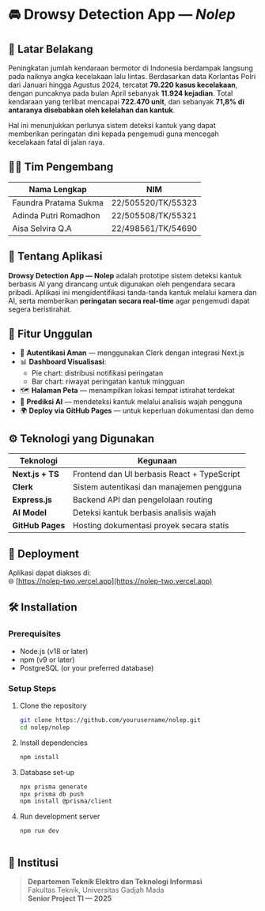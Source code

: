 # 🚘 Drowsy Detection App — *Nolep*


## 📌 Latar Belakang

Peningkatan jumlah kendaraan bermotor di Indonesia berdampak langsung pada naiknya angka kecelakaan lalu lintas. Berdasarkan data Korlantas Polri dari Januari hingga Agustus 2024, tercatat **79.220 kasus kecelakaan**, dengan puncaknya pada bulan April sebanyak **11.924 kejadian**. Total kendaraan yang terlibat mencapai **722.470 unit**, dan sebanyak **71,8% di antaranya disebabkan oleh kelelahan dan kantuk**.

Hal ini menunjukkan perlunya sistem deteksi kantuk yang dapat memberikan peringatan dini kepada pengemudi guna mencegah kecelakaan fatal di jalan raya.


## 👨‍💻 Tim Pengembang

| Nama Lengkap               | NIM                      |
|----------------------------|---------------------------|
| Faundra Pratama Sukma      | 22/505520/TK/55323        |
| Adinda Putri Romadhon      | 22/505508/TK/55321        |
| Aisa Selvira Q.A           | 22/498561/TK/54690        |


## 🚀 Tentang Aplikasi

**Drowsy Detection App — Nolep** adalah prototipe sistem deteksi kantuk berbasis AI yang dirancang untuk digunakan oleh pengendara secara pribadi. Aplikasi ini mengidentifikasi tanda-tanda kantuk melalui kamera dan AI, serta memberikan **peringatan secara real-time** agar pengemudi dapat segera beristirahat.


## 🧩 Fitur Unggulan

- 🔐 **Autentikasi Aman** — menggunakan Clerk dengan integrasi Next.js
- 📊 **Dashboard Visualisasi**:
  - Pie chart: distribusi notifikasi peringatan
  - Bar chart: riwayat peringatan kantuk mingguan
- 🗺️ **Halaman Peta** — menampilkan lokasi tempat istirahat terdekat
- 🧠 **Prediksi AI** — mendeteksi kantuk melalui analisis wajah pengguna
- 🌍 **Deploy via GitHub Pages** — untuk keperluan dokumentasi dan demo


## ⚙️ Teknologi yang Digunakan

| Teknologi        | Kegunaan                                      |
|------------------|-----------------------------------------------|
| **Next.js + TS** | Frontend dan UI berbasis React + TypeScript   |
| **Clerk**        | Sistem autentikasi dan manajemen pengguna     |
| **Express.js**   | Backend API dan pengelolaan routing           |
| **AI Model**     | Deteksi kantuk berbasis analisis wajah        |
| **GitHub Pages** | Hosting dokumentasi proyek secara statis      |


## 🚀 Deployment

Aplikasi dapat diakses di:  
🌐 [https://nolep-two.vercel.app](https://nolep-two.vercel.app)

## 🛠️ Installation

### Prerequisites
- Node.js (v18 or later)
- npm (v9 or later)
- PostgreSQL (or your preferred database)

### Setup Steps

1. Clone the repository
   ```bash
   git clone https://github.com/yourusername/nolep.git
   cd nolep/nolep
2. Install dependencies
   ```bash
   npm install
3. Database set-up
   ```bash
   npx prisma generate
   npx prisma db push
   npm install @prisma/client
4. Run development server
   ```bash
   npm run dev



## 🏫 Institusi

> **Departemen Teknik Elektro dan Teknologi Informasi**  
> Fakultas Teknik, Universitas Gadjah Mada  
> **Senior Project TI — 2025**



